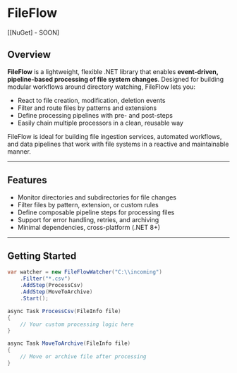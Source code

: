 # FileFlow

[[NuGet] - SOON]

## Overview

**FileFlow** is a lightweight, flexible .NET library that enables **event-driven, pipeline-based processing of file system changes**. Designed for building modular workflows around directory watching, FileFlow lets you:

- React to file creation, modification, deletion events
- Filter and route files by patterns and extensions
- Define processing pipelines with pre- and post-steps
- Easily chain multiple processors in a clean, reusable way

FileFlow is ideal for building file ingestion services, automated workflows, and data pipelines that work with file systems in a reactive and maintainable manner.

---

## Features

- Monitor directories and subdirectories for file changes
- Filter files by pattern, extension, or custom rules
- Define composable pipeline steps for processing files
- Support for error handling, retries, and archiving
- Minimal dependencies, cross-platform (.NET 8+)

---

## Getting Started

```csharp
var watcher = new FileFlowWatcher("C:\\incoming")
    .Filter("*.csv")
    .AddStep(ProcessCsv)
    .AddStep(MoveToArchive)
    .Start();

async Task ProcessCsv(FileInfo file)
{
    // Your custom processing logic here
}

async Task MoveToArchive(FileInfo file)
{
    // Move or archive file after processing
}
```